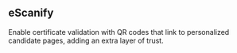 ## eScanify
Enable certificate validation with QR codes that link to personalized candidate pages, adding an extra layer of trust.
 
 
